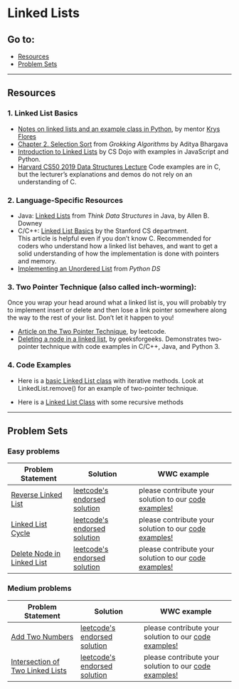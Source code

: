 # Linked Lists

## Go to:
 * [Resources](resources)
 * [Problem Sets](problem-sets)

___

## Resources

### 1. Linked List Basics
* [Notes on linked lists and an example class in Python](https://github.com/rogue0137/practice/blob/master/data_structure_info/linked_lists/linked_lists.md), by mentor [Krys Flores](https://www.krysflores.com)
* [Chapter 2. Selection Sort](https://livebook.manning.com/book/grokking-algorithms/chapter-2/) from _Grokking Algorithms_ by Aditya Bhargava
* [Introduction to Linked Lists](https://m.youtube.com/watch?v=WwfhLC16bis) by CS Dojo with examples in JavaScript and Python.
* [Harvard CS50 2019 Data Structures Lecture](https://www.youtube.com/watch?v=4IrUAqYKjIA&list=PLhQjrBD2T381L3iZyDTxRwOBuUt6m1FnW&index=6&t=1823s)
Code examples are in C, but the lecturer’s explanations and demos do not rely on an understanding of C. 

### 2. Language-Specific Resources
* Java: [Linked Lists](http://greenteapress.com/thinkdast/html/thinkdast005.html) from _Think Data Structures_ in Java, by Allen B. Downey
* C/C++: [Linked List Basics](http://cslibrary.stanford.edu/103/LinkedListBasics.pdf) by the Stanford CS department.  
This article is helpful even if you don’t know C. Recommended for coders who understand how a linked list behaves, and want to get a solid understanding of how the implementation is done with pointers and memory. 
* [Implementing an Unordered List](https://runestone.academy/runestone/books/published/pythonds/BasicDS/ImplementinganUnorderedListLinkedLists.html) from _Python DS_

### 3. Two Pointer Technique (also called inch-worming):
Once you wrap your head around what a linked list is, you will probably try to implement insert or delete and then lose a link pointer somewhere along the way to the rest of your list. 
Don’t let it happen to you!  
* [Article on the Two Pointer Technique](https://leetcode.com/articles/two-pointer-technique/#), by leetcode.  
* [Deleting a node in a linked list](https://www.geeksforgeeks.org/linked-list-set-3-deleting-node/), by geeksforgeeks. Demonstrates two-pointer technique with code examples in C/C++, Java, and Python 3. 

### 4. Code Examples
* Here is a [basic Linked List class](https://github.com/elaguerta/wwcsf-algos/blob/master/code-examples/LinkedLists/LinkedList.py) with iterative methods. Look at LinkedList.remove() for an example of two-pointer technique. 

* Here is a [Linked List Class](https://github.com/elaguerta/wwcsf-algos/blob/master/code-examples/LinkedLists/LinkedListRecursive.py) with some recursive methods
___

## Problem Sets

### Easy problems
Problem Statement | Solution | WWC example
--- | --- | ---
[Reverse Linked List](https://leetcode.com/explore/interview/card/top-interview-questions-easy/93/linked-list/560/) | [leetcode's endorsed solution](https://leetcode.com/explore/interview/card/top-interview-questions-easy/93/linked-list/560/) | please contribute your solution to our [code examples!](https://github.com/elaguerta/wwcsf-algos/tree/master/code-examples/LinkedLists)
[Linked List Cycle](https://leetcode.com/explore/interview/card/top-interview-questions-easy/93/linked-list/773/) | [leetcode's endorsed solution](https://leetcode.com/articles/linked-list-cycle/) | please contribute your solution to our [code examples!](https://github.com/elaguerta/wwcsf-algos/tree/master/code-examples/LinkedLists)
[Delete Node in Linked List](https://leetcode.com/explore/interview/card/top-interview-questions-easy/93/linked-list/553/) | [leetcode's endorsed solution](https://leetcode.com/articles/delete-node-linked-list/#) | please contribute your solution to our [code examples!](https://github.com/elaguerta/wwcsf-algos/tree/master/code-examples/LinkedLists)

### Medium problems
Problem Statement | Solution | WWC example
--- | --- | ---
[Add Two Numbers](https://leetcode.com/explore/interview/card/top-interview-questions-medium/107/linked-list/783/) | [leetcode's endorsed solution](https://leetcode.com/articles/add-two-numbers/#) | please contribute your solution to our [code examples!](https://github.com/elaguerta/wwcsf-algos/tree/master/code-examples/LinkedLists)
[Intersection of Two Linked Lists](https://leetcode.com/explore/interview/card/top-interview-questions-medium/107/linked-list/785/) | [leetcode's endorsed solution](https://leetcode.com/articles/intersection-of-two-linked-lists/#) | please contribute your solution to our [code examples!](https://github.com/elaguerta/wwcsf-algos/tree/master/code-examples/LinkedLists)